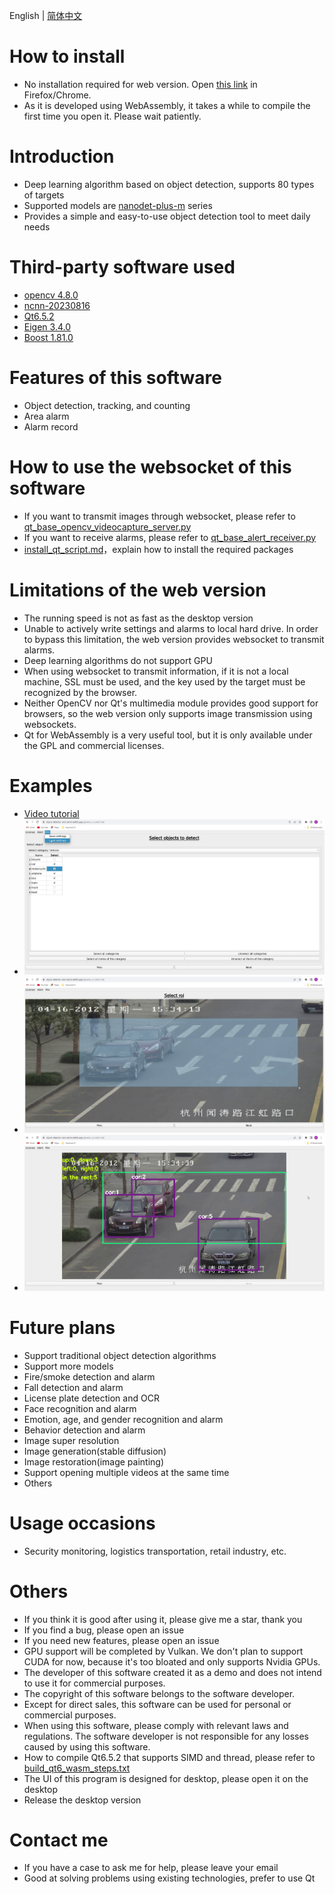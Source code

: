 English | [简体中文](./readme_cn.md)

# How to install

- No installation required for web version. Open [this link](https://object-detector-and-alarm.netlify.app/generic_cv_tasks.html) in Firefox/Chrome.
- As it is developed using WebAssembly, it takes a while to compile the first time you open it. Please wait patiently.

# Introduction

- Deep learning algorithm based on object detection, supports 80 types of targets
- Supported models are [nanodet-plus-m](https://github.com/RangiLyu/nanodet) series
- Provides a simple and easy-to-use object detection tool to meet daily needs

# Third-party software used

- [opencv 4.8.0](https://github.com/opencv/opencv)
- [ncnn-20230816](https://github.com/Tencent/ncnn)
- [Qt6.5.2](https://www.qt.io/)
- [Eigen 3.4.0](https://eigen.tuxfamily.org/index.php?title=Main_Page)
- [Boost 1.81.0](https://www.boost.org/)

# Features of this software

- Object detection, tracking, and counting
- Area alarm
- Alarm record

# How to use the websocket of this software

- If you want to transmit images through websocket, please refer to [qt_base_opencv_videocapture_server.py](https://github.com/stereomatchingkiss/object_detection_and_alarm/blob/main/qt_base_opencv_videocapture_server.py)
- If you want to receive alarms, please refer to [qt_base_alert_receiver.py](https://github.com/stereomatchingkiss/object_detection_and_alarm/blob/main/qt_base_alert_receiver.py)
- [install_qt_script.md](https://github.com/stereomatchingkiss/object_detection_and_alarm/blob/main/install_qt_script.md)，explain how to install the required packages

# Limitations of the web version

- The running speed is not as fast as the desktop version
- Unable to actively write settings and alarms to local hard drive. In order to bypass this limitation, the web version provides websocket to transmit alarms.
- Deep learning algorithms do not support GPU
- When using websocket to transmit information, if it is not a local machine, SSL must be used, and the key used by the target must be recognized by the browser.
- Neither OpenCV nor Qt's multimedia module provides good support for browsers, so the web version only supports image transmission using websockets.
- Qt for WebAssembly is a very useful tool, but it is only available under the GPL and commercial licenses.

# Examples

- [Video tutorial](https://youtu.be/TNancuXjlcM)
- ![Save and load the settings](./imgs/save_and_load.png)
- ![Select the area to track the object](./imgs/select_roi.png)
- ![Tracking and Counting](./imgs/track_and_count.png)

# Future plans

- Support traditional object detection algorithms
- Support more models
- Fire/smoke detection and alarm
- Fall detection and alarm
- License plate detection and OCR
- Face recognition and alarm
- Emotion, age, and gender recognition and alarm
- Behavior detection and alarm
- Image super resolution
- Image generation(stable diffusion)
- Image restoration(image painting)
- Support opening multiple videos at the same time
- Others

# Usage occasions

- Security monitoring, logistics transportation, retail industry, etc.

# Others

- If you think it is good after using it, please give me a star, thank you
- If you find a bug, please open an issue
- If you need new features, please open an issue
- GPU support will be completed by Vulkan. We don't plan to support CUDA for now, because it's too bloated and only supports Nvidia GPUs.
- The developer of this software created it as a demo and does not intend to use it for commercial purposes.
- The copyright of this software belongs to the software developer.
- Except for direct sales, this software can be used for personal or commercial purposes.
- When using this software, please comply with relevant laws and regulations. The software developer is not responsible for any losses caused by using this software.
- How to compile Qt6.5.2 that supports SIMD and thread, please refer to [build_qt6_wasm_steps.txt](https://github.com/stereomatchingkiss/object_detection_and_alarm/blob/main/build_qt6_wasm_steps.txt)
- The UI of this program is designed for desktop, please open it on the desktop
- Release the desktop version

# Contact me

- If you have a case to ask me for help, please leave your email
- Good at solving problems using existing technologies, prefer to use Qt